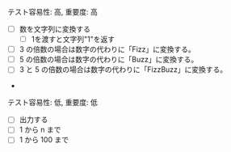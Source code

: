 テスト容易性: 高, 重要度: 高
- [ ] 数を文字列に変換する
  - [ ] 1を渡すと文字列"1"を返す
- [ ] 3 の倍数の場合は数字の代わりに「Fizz」に変換する。
- [ ] 5 の倍数の場合は数字の代わりに「Buzz」に変換する。
- [ ] 3 と 5 の倍数の場合は数字の代わりに「FizzBuzz」に変換する。
- 
テスト容易性: 低, 重要度: 低
- [ ] 出力する
- [ ] 1 から n まで
- [ ] 1 から 100 まで
